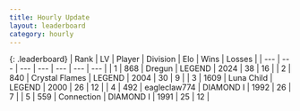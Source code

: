 ```yaml
---
title: Hourly Update
layout: leaderboard
category: hourly
---
```


{: .leaderboard}
| Rank | LV | Player | Division | Elo | Wins | Losses |
| --- | --- | --- | --- | --- | --- | --- |
| <span data-change="0">1</span> | 868 | <span title="ID: 337810">Dregun</span> | LEGEND | <span data-change="9">2024</span> | <span data-change="1">38</span> | <span data-change="0">16</span> |
| <span data-change="0">2</span> | 840 | <span title="ID: 163201">Crystal Flames</span> | LEGEND | <span data-change="0">2004</span> | <span data-change="0">30</span> | <span data-change="0">9</span> |
| <span data-change="1">3</span> | 1609 | <span title="ID: 164871">Luna Child</span> | LEGEND | <span data-change="0">2000</span> | <span data-change="0">26</span> | <span data-change="0">12</span> |
| <span data-change="2">4</span> | 492 | <span title="ID: 518429">eagleclaw774</span> | DIAMOND I | <span data-change="0">1992</span> | <span data-change="0">26</span> | <span data-change="0">7</span> |
| <span data-change="-2">5</span> | 559 | <span title="ID: 539711">Connection</span> | DIAMOND I | <span data-change="-9">1991</span> | <span data-change="0">25</span> | <span data-change="1">12</span> |